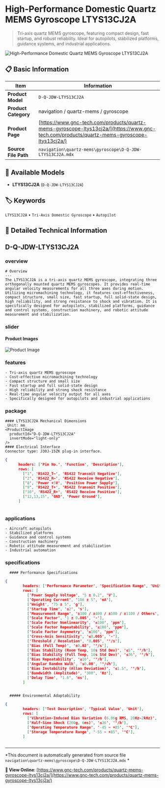 # High-Performance Domestic Quartz MEMS Gyroscope LTYS13CJ2A

> Tri-axis quartz MEMS gyroscope, featuring compact design, fast startup, and robust reliability. Ideal for autopilots, stabilized platforms, guidance systems, and industrial applications.

![High-Performance Domestic Quartz MEMS Gyroscope LTYS13CJ2A](https://www.gnc-tech.com/images/products/navigation/quartz-mems/gyroscope/D-Q-JDW-LTYS13CJ2A/D-Q-JDW-LTYS13CJ2A.webp)

## 📋 Basic Information

| Item | Information |
|------|------|
| **Product Model** | `D-Q-JDW-LTYS13CJ2A` |
| **Product Category** | navigation / quartz-mems / gyroscope |
| **Product Page** | [https://www.gnc-tech.com/products/quartz-mems-gyroscope-ltys13cj2a/](https://www.gnc-tech.com/products/quartz-mems-gyroscope-ltys13cj2a/) |
| **Source File Path** | `navigation\quartz-mems\gyroscope\D-Q-JDW-LTYS13CJ2A.mdx` |

## 🔧 Available Models

- **LTYS13CJ2A** (`D-Q-JDW-LTYS13CJ2A`)

## 🏷️ Keywords

`LTYS13CJ2A` • `Tri-Axis Domestic Gyroscope` • `Autopilot`

## 📖 Detailed Technical Information


## D-Q-JDW-LTYS13CJ2A

  
### overview

    # Overview
    ---
    The LTYS13CJ2A is a tri-axis quartz MEMS gyroscope, integrating three orthogonally mounted quartz MEMS gyroscopes. It provides real-time angular velocity measurements for all three axes during motion. Utilizing micromachining technology, it features cost-effectiveness, compact structure, small size, fast startup, full solid-state design, high reliability, and strong resistance to shock and vibration. It is specifically designed for autopilots, stabilized platforms, guidance and control systems, construction machinery, and robotic attitude measurement and stabilization.
  

  
### slider

    
#### Product Images

![Product Image](https://www.gnc-tech.com/images/products/D-Q-JDW-LTYS13CJ2A-Slide-01.webp)


  

  
### features

    - Tri-axis quartz MEMS gyroscope
    - Cost-effective micromachining technology
    - Compact structure and small size
    - Fast startup and full solid-state design
    - High reliability and strong shock resistance
    - Real-time angular velocity output for all axes
    - Specifically designed for autopilots and industrial applications
  

  
### package

    #### LTYS13CJ2A Mechanical Dimensions
    _Unit: mm_
    <ProductImage 
      productId="D-Q-JDW-LTYS13CJ2A" 
      invertMode="light-only" 
    />
    #### Electrical Interface
    Connector type: J30J-15ZK plug-in interface.
    
```json
{
      headers: ['Pin No.', 'Function', 'Description'],
      rows: [
        ['1', 'RS422_T–', 'RS422 Transmit Negative'],
        ['2', 'RS422_R–', 'RS422 Receive Negative'],
        ['8', 'Power +5V', 'Positive Power Supply'],
        ['9', 'RS422_T+', 'RS422 Transmit Positive'],
        ['10', 'RS422_R+', 'RS422 Receive Positive'],
        ['12,13,15', 'GND', 'Power Ground'],
      ]
    
```

  

  
### applications

    - Aircraft autopilots
    - Stabilized platforms
    - Guidance and control systems
    - Construction machinery
    - Robotic attitude measurement and stabilization
    - Industrial automation
  

  
### specifications

    
      #### Performance Specifications
      
```json
{
        headers: ['Performance Parameter', 'Specification Range', 'Unit'],
        rows: [
          ['Power Supply Voltage', '5 ± 0.2', 'V'],
          ['Operating Current', '106 ± 5', 'mA'],
          ['Weight', '75 ± 5', 'g'],
          ['Startup Time', '≤2', 's'],
          ['Measurement Range', '±300 / ±400 / ±500 / ±1100 / Others', '°/s'],
          ['Scale Factor', '1 ± 0.005', '-'],
          ['Scale Factor Nonlinearity', '≤100', 'ppm'],
          ['Scale Factor Repeatability', '≤100', 'ppm'],
          ['Scale Factor Asymmetry', '≤100', 'ppm'],
          ['Cross-Axis Sensitivity', '≤0.005', '-'],
          ['Threshold / Resolution', '0.005', '°/s'],
          ['Bias (Full Temp)', '±0.02', '°/s'],
          ['Bias Stability (Room Temp, 10s Std Dev)', '≤5', '°/h'],
          ['Bias Stability (Full Temp, 10s Std Dev)', '≤36', '°/h'],
          ['Bias Repeatability', '≤10', '°/h'],
          ['Angular Random Walk', '≤0.08', '°/√h'],
          ['Bias Instability (Allan Deviation)', '≤1.5', '°/h'],
          ['Bandwidth (Amplitude)', '300', 'Hz'],
          ['Delay Time', '1.6', 'ms'],
        ]
      
```

      ##### Environmental Adaptability
      
```json
{
        headers: ['Test Description', 'Typical Value', 'Unit'],
        rows: [
          ['Vibration-Induced Bias Variation (6.06g RMS, 20Hz~2kHz)', '≤36', '°/h'],
          ['Half-Sine Shock (200g, 6ms)', '≤36', '°/h'],
          ['Operating Temperature Range', '-45 ~ +85', '°C'],
          ['Storage Temperature Range', '-55 ~ +85', '°C'],
        ]
      
```

    
  

---

*This document is automatically generated from source file `navigation\quartz-mems\gyroscope\D-Q-JDW-LTYS13CJ2A.mdx` *

**🔗 View Online**: [https://www.gnc-tech.com/products/quartz-mems-gyroscope-ltys13cj2a/](https://www.gnc-tech.com/products/quartz-mems-gyroscope-ltys13cj2a/)
